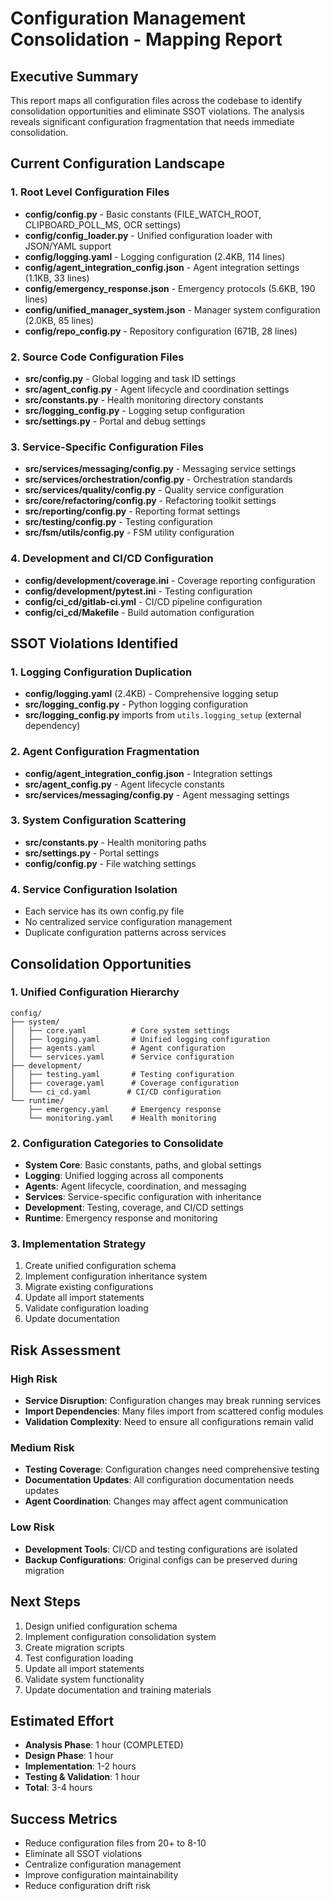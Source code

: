 # Configuration Management Consolidation - Mapping Report

## Executive Summary
This report maps all configuration files across the codebase to identify consolidation opportunities and eliminate SSOT violations. The analysis reveals significant configuration fragmentation that needs immediate consolidation.

## Current Configuration Landscape

### 1. Root Level Configuration Files
- **config/config.py** - Basic constants (FILE_WATCH_ROOT, CLIPBOARD_POLL_MS, OCR settings)
- **config/config_loader.py** - Unified configuration loader with JSON/YAML support
- **config/logging.yaml** - Logging configuration (2.4KB, 114 lines)
- **config/agent_integration_config.json** - Agent integration settings (1.1KB, 33 lines)
- **config/emergency_response.json** - Emergency protocols (5.6KB, 190 lines)
- **config/unified_manager_system.json** - Manager system configuration (2.0KB, 85 lines)
- **config/repo_config.py** - Repository configuration (671B, 28 lines)

### 2. Source Code Configuration Files
- **src/config.py** - Global logging and task ID settings
- **src/agent_config.py** - Agent lifecycle and coordination settings
- **src/constants.py** - Health monitoring directory constants
- **src/logging_config.py** - Logging setup configuration
- **src/settings.py** - Portal and debug settings

### 3. Service-Specific Configuration Files
- **src/services/messaging/config.py** - Messaging service settings
- **src/services/orchestration/config.py** - Orchestration standards
- **src/services/quality/config.py** - Quality service configuration
- **src/core/refactoring/config.py** - Refactoring toolkit settings
- **src/reporting/config.py** - Reporting format settings
- **src/testing/config.py** - Testing configuration
- **src/fsm/utils/config.py** - FSM utility configuration

### 4. Development and CI/CD Configuration
- **config/development/coverage.ini** - Coverage reporting configuration
- **config/development/pytest.ini** - Testing configuration
- **config/ci_cd/gitlab-ci.yml** - CI/CD pipeline configuration
- **config/ci_cd/Makefile** - Build automation configuration

## SSOT Violations Identified

### 1. Logging Configuration Duplication
- **config/logging.yaml** (2.4KB) - Comprehensive logging setup
- **src/logging_config.py** - Python logging configuration
- **src/logging_config.py** imports from `utils.logging_setup` (external dependency)

### 2. Agent Configuration Fragmentation
- **config/agent_integration_config.json** - Integration settings
- **src/agent_config.py** - Agent lifecycle constants
- **src/services/messaging/config.py** - Agent messaging settings

### 3. System Configuration Scattering
- **src/constants.py** - Health monitoring paths
- **src/settings.py** - Portal settings
- **config/config.py** - File watching settings

### 4. Service Configuration Isolation
- Each service has its own config.py file
- No centralized service configuration management
- Duplicate configuration patterns across services

## Consolidation Opportunities

### 1. Unified Configuration Hierarchy
```
config/
├── system/
│   ├── core.yaml          # Core system settings
│   ├── logging.yaml       # Unified logging configuration
│   ├── agents.yaml        # Agent configuration
│   └── services.yaml      # Service configuration
├── development/
│   ├── testing.yaml       # Testing configuration
│   ├── coverage.yaml      # Coverage configuration
│   └── ci_cd.yaml        # CI/CD configuration
└── runtime/
    ├── emergency.yaml     # Emergency response
    └── monitoring.yaml    # Health monitoring
```

### 2. Configuration Categories to Consolidate
- **System Core**: Basic constants, paths, and global settings
- **Logging**: Unified logging across all components
- **Agents**: Agent lifecycle, coordination, and messaging
- **Services**: Service-specific configuration with inheritance
- **Development**: Testing, coverage, and CI/CD settings
- **Runtime**: Emergency response and monitoring

### 3. Implementation Strategy
1. Create unified configuration schema
2. Implement configuration inheritance system
3. Migrate existing configurations
4. Update all import statements
5. Validate configuration loading
6. Update documentation

## Risk Assessment

### High Risk
- **Service Disruption**: Configuration changes may break running services
- **Import Dependencies**: Many files import from scattered config modules
- **Validation Complexity**: Need to ensure all configurations remain valid

### Medium Risk
- **Testing Coverage**: Configuration changes need comprehensive testing
- **Documentation Updates**: All configuration documentation needs updates
- **Agent Coordination**: Changes may affect agent communication

### Low Risk
- **Development Tools**: CI/CD and testing configurations are isolated
- **Backup Configurations**: Original configs can be preserved during migration

## Next Steps
1. Design unified configuration schema
2. Implement configuration consolidation system
3. Create migration scripts
4. Test configuration loading
5. Update all import statements
6. Validate system functionality
7. Update documentation and training materials

## Estimated Effort
- **Analysis Phase**: 1 hour (COMPLETED)
- **Design Phase**: 1 hour
- **Implementation**: 1-2 hours
- **Testing & Validation**: 1 hour
- **Total**: 3-4 hours

## Success Metrics
- Reduce configuration files from 20+ to 8-10
- Eliminate all SSOT violations
- Centralize configuration management
- Improve configuration maintainability
- Reduce configuration drift risk
